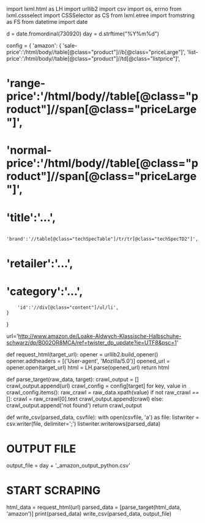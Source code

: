 import lxml.html as LH
import urllib2
import csv
import os, errno
from lxml.cssselect import CSSSelector as CS
from lxml.etree import fromstring as FS
from datetime import date

d = date.fromordinal(730920)
day = d.strftime("%Y%m%d")

config = { 
    'amazon': { 
        'sale-price':'/html/body//table[@class="product"]//b[@class="priceLarge"]',
        'list-price':'/html/body//table[@class="product"]//td[@class="listprice"]',
#        'range-price':'/html/body//table[@class="product"]//span[@class="priceLarge"]',
#        'normal-price':'/html/body//table[@class="product"]//span[@class="priceLarge"]',
#        'title':'...',
        'brand':'//table[@class="techSpecTable"]/tr/tr[@class="techSpecTD2"]',
#        'retailer':'...',
#        'category':'...',
        'id':'//div[@class="content"]/ul/li',
    }
}

url='http://www.amazon.de/Loake-Aldwych-Klassische-Halbschuhe-schwarz/dp/B002OR8MCA/ref=twister_dp_update?ie=UTF8&psc=1'

def request_html(target_url):
    opener = urllib2.build_opener()
    opener.addheaders = [('User-agent', 'Mozilla/5.0')]
    opened_url = opener.open(target_url)
    html = LH.parse(opened_url)
    return html

def parse_target(raw_data, target):
    crawl_output = []
    crawl_output.append(url)
    crawl_config = config[target]
    for key, value in crawl_config.items():
        raw_crawl = raw_data.xpath(value)
        if not raw_crawl == []:
            crawl = raw_crawl[0].text
            crawl_output.append(crawl)
        else: 
            crawl_output.append('not found')
    return crawl_output

def write_csv(parsed_data, csvfile):
    with open(csvfile, 'a') as file:
        listwriter = csv.writer(file, delimiter=';')
        listwriter.writerows(parsed_data)


# OUTPUT FILE
output_file = day + '_amazon_output_python.csv'

# START SCRAPING
html_data = request_html(url)
parsed_data = [parse_target(html_data, 'amazon')]
print(parsed_data)
write_csv(parsed_data, output_file)
